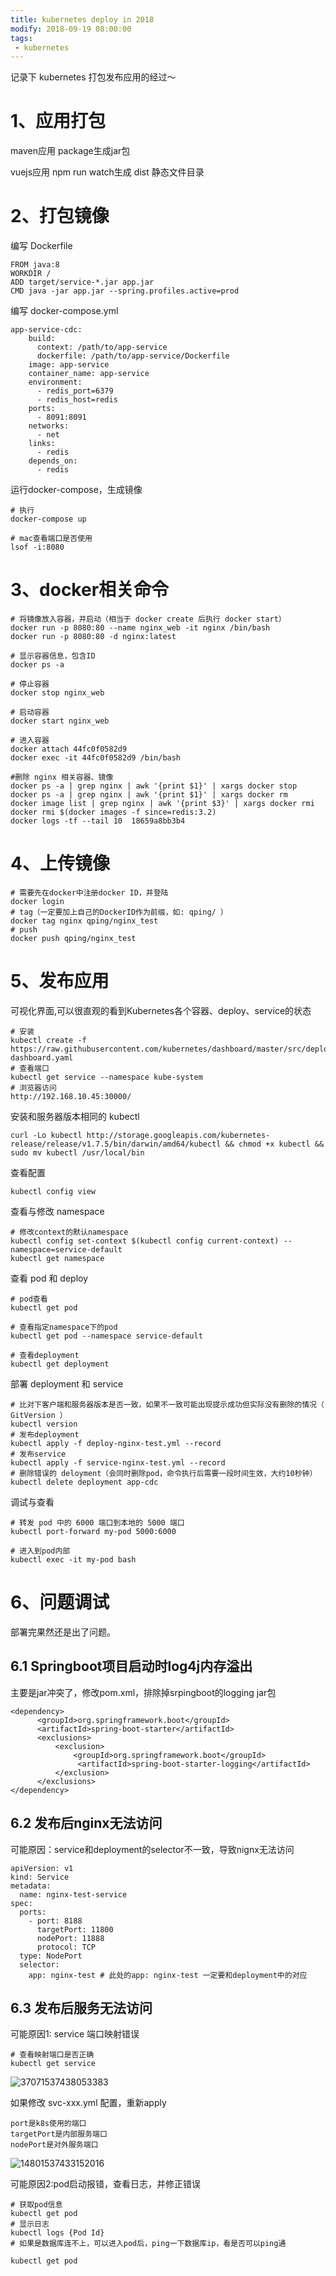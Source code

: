 ```yaml
---
title: kubernetes deploy in 2018
modify: 2018-09-19 08:00:00
tags: 
 - kubernetes
---
```


记录下 kubernetes 打包发布应用的经过～

<!-- more -->

# 1、应用打包

maven应用 package生成jar包

vuejs应用 npm run watch生成 dist 静态文件目录

# 2、打包镜像

编写 Dockerfile

```
FROM java:8
WORKDIR /
ADD target/service-*.jar app.jar
CMD java -jar app.jar --spring.profiles.active=prod
```

编写 docker-compose.yml

```
app-service-cdc:
    build: 
      context: /path/to/app-service
      dockerfile: /path/to/app-service/Dockerfile
    image: app-service
    container_name: app-service
    environment:
      - redis_port=6379
      - redis_host=redis
    ports:
      - 8091:8091
    networks:
      - net
    links:
      - redis
    depends_on:
      - redis
```

运行docker-compose，生成镜像

```
# 执行
docker-compose up 

# mac查看端口是否使用
lsof -i:8080
```

# 3、docker相关命令

```
# 将镜像放入容器，并启动（相当于 docker create 后执行 docker start）
docker run -p 8080:80 --name nginx_web -it nginx /bin/bash
docker run -p 8080:80 -d nginx:latest

# 显示容器信息，包含ID
docker ps -a

# 停止容器
docker stop nginx_web

# 启动容器
docker start nginx_web

# 进入容器
docker attach 44fc0f0582d9
docker exec -it 44fc0f0582d9 /bin/bash

#删除 nginx 相关容器、镜像
docker ps -a | grep nginx | awk '{print $1}' | xargs docker stop
docker ps -a | grep nginx | awk '{print $1}' | xargs docker rm
docker image list | grep nginx | awk '{print $3}' | xargs docker rmi
docker rmi $(docker images -f since=redis:3.2)
docker logs -tf --tail 10  18659a8bb3b4
```

# 4、上传镜像

```
# 需要先在docker中注册docker ID，并登陆
docker login
# tag（一定要加上自己的DockerID作为前缀，如: qping/ ）
docker tag nginx qping/nginx_test
# push
docker push qping/nginx_test
```

# 5、发布应用

可视化界面,可以很直观的看到Kubernetes各个容器、deploy、service的状态

```
# 安装
kubectl create -f https://raw.githubusercontent.com/kubernetes/dashboard/master/src/deploy/recommended/kubernetes-dashboard.yaml
# 查看端口
kubectl get service --namespace kube-system
# 浏览器访问
http://192.168.10.45:30000/
```

安装和服务器版本相同的 kubectl

```
curl -Lo kubectl http://storage.googleapis.com/kubernetes-release/release/v1.7.5/bin/darwin/amd64/kubectl && chmod +x kubectl && sudo mv kubectl /usr/local/bin
```

查看配置

```
kubectl config view
```

查看与修改 namespace

```
# 修改context的默认namespace
kubectl config set-context $(kubectl config current-context) --namespace=service-default
kubectl get namespace
```

查看 pod 和 deploy

```
# pod查看
kubectl get pod

# 查看指定namespace下的pod
kubectl get pod --namespace service-default

# 查看deployment
kubectl get deployment
```

部署 deployment 和 service

```
# 比对下客户端和服务器版本是否一致，如果不一致可能出现提示成功但实际没有删除的情况（ GitVersion ）
kubectl version
# 发布deployment
kubectl apply -f deploy-nginx-test.yml --record
# 发布service
kubectl apply -f service-nginx-test.yml --record
# 删除错误的 deloyment（会同时删除pod，命令执行后需要一段时间生效，大约10秒钟）
kubectl delete deployment app-cdc
```

调试与查看

```
# 转发 pod 中的 6000 端口到本地的 5000 端口
kubectl port-forward my-pod 5000:6000

# 进入到pod内部
kubectl exec -it my-pod bash
```



# 6、问题调试

部署完果然还是出了问题。

## 6.1 Springboot项目启动时log4j内存溢出

主要是jar冲突了，修改pom.xml，排除掉srpingboot的logging jar包

```
<dependency>
      <groupId>org.springframework.boot</groupId>
      <artifactId>spring-boot-starter</artifactId>
      <exclusions>
          <exclusion>
              <groupId>org.springframework.boot</groupId>
               <artifactId>spring-boot-starter-logging</artifactId>
          </exclusion>
      </exclusions>
</dependency>
```

## 6.2 发布后nginx无法访问

可能原因：service和deployment的selector不一致，导致nignx无法访问

```
apiVersion: v1
kind: Service
metadata:
  name: nginx-test-service
spec:
  ports:
    - port: 8188
      targetPort: 11800
      nodePort: 11888
      protocol: TCP
  type: NodePort
  selector:
    app: nginx-test # 此处的app: nginx-test 一定要和deployment中的对应
```

## 6.3 发布后服务无法访问

可能原因1: service 端口映射错误

```
# 查看映射端口是否正确
kubectl get service
```



![37071537438053383](37071537438053383.png)



如果修改  svc-xxx.yml 配置，重新apply

```
port是k8s使用的端口
targetPort是内部服务端口
nodePort是对外服务端口
```



![14801537433152016](14801537433152016.png)



可能原因2:pod启动报错，查看日志，并修正错误

```
# 获取pod信息
kubectl get pod
# 显示日志
kubectl logs {Pod Id}
# 如果是数据库连不上，可以进入pod后，ping一下数据库ip，看是否可以ping通

kubectl get pod
```